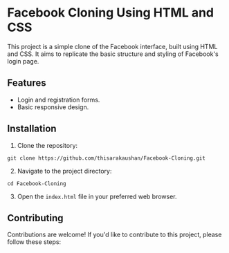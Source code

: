 # Facebook Cloning Using HTML and CSS

This project is a simple clone of the Facebook interface, built using HTML and CSS. It aims to replicate the basic structure and styling of Facebook's login page.

## Features

- Login and registration forms.
- Basic responsive design.

## Installation

1. Clone the repository:
```
git clone https://github.com/thisarakaushan/Facebook-Cloning.git
```

2. Navigate to the project directory:
```
cd Facebook-Cloning
```

3. Open the `index.html` file in your preferred web browser.

## Contributing

Contributions are welcome! If you'd like to contribute to this project, please follow these steps:
